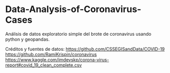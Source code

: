# Data-Analysis-of-Coronavirus-Cases
Análisis de datos exploratorio simple del brote de coronavirus usando python y geopandas.

Créditos y fuentes de datos:
https://github.com/CSSEGISandData/COVID-19
https://github.com/RamiKrispin/coronavirus
https://www.kaggle.com/imdevskp/corona-virus-report#covid_19_clean_complete.csv
